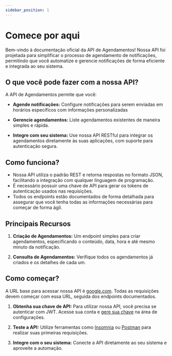 ```yaml
---
sidebar_position: 1
---
```


# Comece por aqui

Bem-vindo à documentação oficial da API de Agendamentos! Nossa API foi projetada para simplificar o processo de agendamento de notificações, permitindo que você automatize e gerencie notificações de forma eficiente e integrada ao seu sistema.

## O que você pode fazer com a nossa API?

A API de Agendamentos permite que você:

- **Agende notificações:** Configure notificações para serem enviadas em horários específicos com informações personalizadas

- **Gerencie agendamentos:** Liste agendamentos existentes de maneira simples e rápida.

- **Integre com seu sistema:** Use nossa API RESTful para integrar os agendamentos diretamente às suas aplicações, com suporte para autenticação segura.

## Como funciona?

- Nossa API utiliza o padrão REST e retorna respostas no formato JSON, facilitando a integração com qualquer linguagem de programação.
- É necessário possuir uma chave de API para gerar os tokens de autenticação usados nas requisições.
- Todos os endpoints estão documentados de forma detalhada para assegurar que você tenha todas as informações necessárias para começar de forma ágil.

## Principais Recursos

1. **Criação de Agendamentos:** Um endpoint simples para criar agendamentos, especificando o conteúdo, data, hora e até mesmo minuto da notificação.

2. **Consulta de Agendamentos:** Verifique todos os agendamentos já criados e os detalhes de cada um.

## Como começar?

A URL base para acessar nossa API é [google.com](https://google.com). Todas as requisições devem começar com essa URL, seguida dos endpoints documentados.

1. **Obtenha sua chave de API:** Para utilizar nossa API, você precisa se autenticar com JWT. Acesse sua conta e [gere sua chave](./api-key/create-api-key) na área de configurações.

2. **Teste a API:** Utilize ferramentas como [Insomnia](https://insomnia.rest/download) ou [Postman](https://www.postman.com/) para realizar suas primeiras requisições.

3. **Integre com o seu sistema:** Conecte a API diretamente ao seu sistema e aproveite a automação.